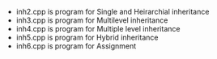 * inh2.cpp is program for Single and Heirarchial inheritance  <br />
* inh3.cpp is program for Multilevel inheritance  <br />
* inh4.cpp is program for Multiple level inheritance  <br />
* inh5.cpp is program for Hybrid inheritance  <br />
* inh6.cpp is program for Assignment
